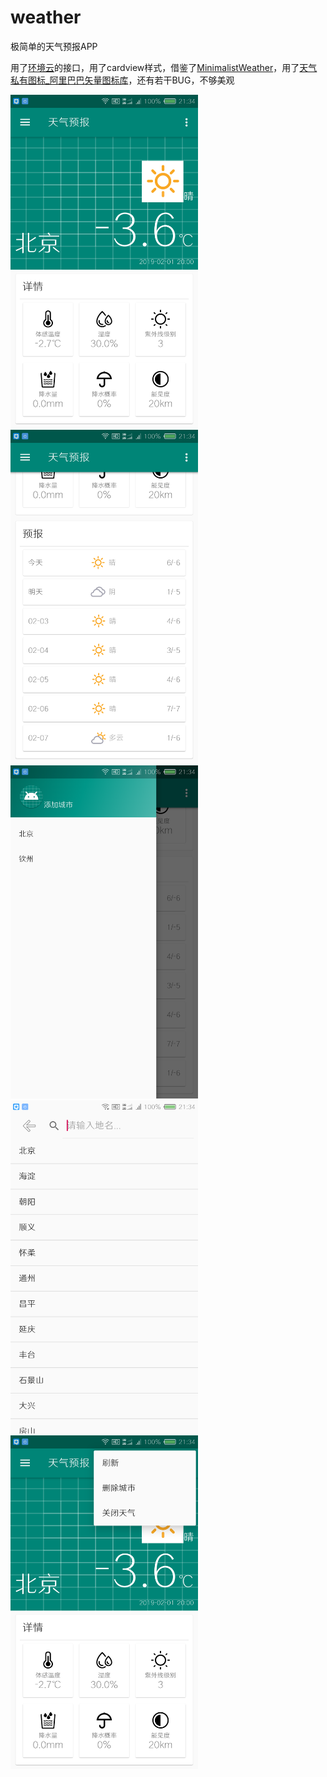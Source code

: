 # weather
极简单的天气预报APP

用了<a href="http://www.envicloud.cn/home?title=0">环境云</a>的接口，用了cardview样式，借鉴了<a href="https://github.com/BaronZ88/MinimalistWeather">MinimalistWeather</a>，用了<a href="https://www.iconfont.cn/collections/detail?cid=9369">天气私有图标_阿里巴巴矢量图标库</a>，还有若干BUG，不够美观

<img src="https://github.com/lollipopscc/weather/blob/master/Screenshot_2019-02-01-21-34-25.png" width="300px">
<img src="https://github.com/lollipopscc/weather/blob/master/Screenshot_2019-02-01-21-34-29.png" width="300px">
<img src="https://github.com/lollipopscc/weather/blob/master/Screenshot_2019-02-01-21-34-36.png" width="300px">
<img src="https://github.com/lollipopscc/weather/blob/master/Screenshot_2019-02-01-21-34-44.png" width="300px">
<img src="https://github.com/lollipopscc/weather/blob/master/Screenshot_2019-02-01-21-34-55.png" width="300px">
